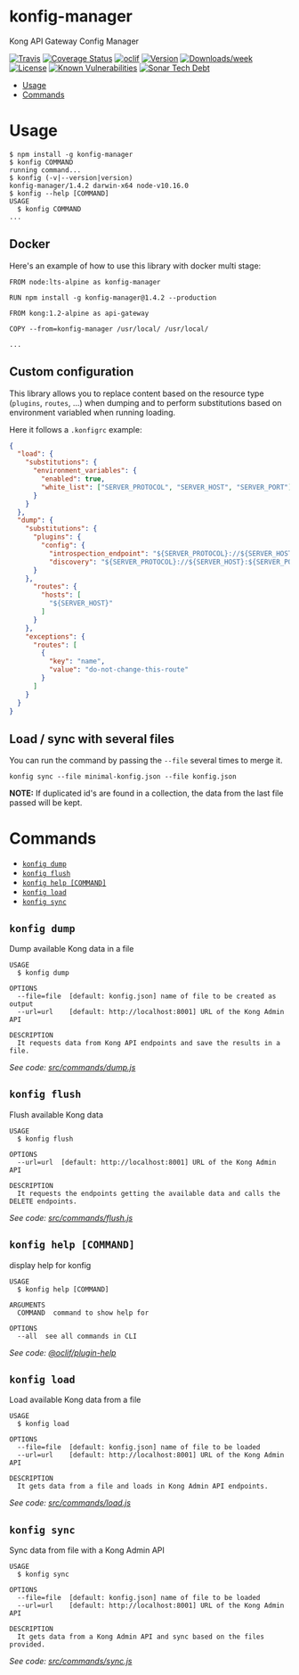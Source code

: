 konfig-manager
==============

Kong API Gateway Config Manager

[![Travis](https://img.shields.io/travis/luanp/konfig-manager.svg)](https://travis-ci.org/LuanP/konfig-manager)
[![Coverage Status](https://coveralls.io/repos/github/LuanP/konfig-manager/badge.svg?branch=master)](https://coveralls.io/github/LuanP/konfig-manager?branch=master)
[![oclif](https://img.shields.io/badge/cli-oclif-brightgreen.svg)](https://oclif.io)
[![Version](https://img.shields.io/npm/v/konfig-manager.svg)](https://npmjs.org/package/konfig-manager)
[![Downloads/week](https://img.shields.io/npm/dw/konfig-manager.svg)](https://npmjs.org/package/konfig-manager)
[![License](https://img.shields.io/npm/l/konfig-manager.svg)](https://github.com/LuanP/konfig-manager/blob/master/package.json)
[![Known Vulnerabilities](https://snyk.io/test/npm/konfig-manager/badge.svg)](https://snyk.io/test/npm/konfig-manager)
[![Sonar Tech Debt](https://img.shields.io/sonar/https/sonarcloud.io/LuanP_konfig-manager/tech_debt.svg)](https://sonarcloud.io/project/issues?id=LuanP_konfig-manager&resolved=false)


<!-- toc -->
* [Usage](#usage)
* [Commands](#commands)
<!-- tocstop -->
# Usage
<!-- usage -->
```sh-session
$ npm install -g konfig-manager
$ konfig COMMAND
running command...
$ konfig (-v|--version|version)
konfig-manager/1.4.2 darwin-x64 node-v10.16.0
$ konfig --help [COMMAND]
USAGE
  $ konfig COMMAND
...
```
<!-- usagestop -->

## Docker

Here's an example of how to use this library with docker multi stage:

```docker
FROM node:lts-alpine as konfig-manager

RUN npm install -g konfig-manager@1.4.2 --production

FROM kong:1.2-alpine as api-gateway

COPY --from=konfig-manager /usr/local/ /usr/local/

...
```

## Custom configuration

This library allows you to replace content based on the resource type (`plugins`, `routes`, ...) when dumping and to perform substitutions based on environment variabled when running loading.

Here it follows a `.konfigrc` example:

```json
{
  "load": {
    "substitutions": {
      "environment_variables": {
        "enabled": true,
        "white_list": ["SERVER_PROTOCOL", "SERVER_HOST", "SERVER_PORT"]
      }
    }
  },
  "dump": {
    "substitutions": {
      "plugins": {
        "config": {
          "introspection_endpoint": "${SERVER_PROTOCOL}://${SERVER_HOST}:${SERVER_PORT}/openid/introspect",
          "discovery": "${SERVER_PROTOCOL}://${SERVER_HOST}:${SERVER_PORT}/openid/.well-known/openid-configuration"
      }
    },
      "routes": {
        "hosts": [
          "${SERVER_HOST}"
        ]
      }
    },
    "exceptions": {
      "routes": [
        {
          "key": "name",
          "value": "do-not-change-this-route"
        }
      ]
    }
  }
}
```

## Load / sync with several files

You can run the command by passing the `--file` several times to merge it.

```shell
konfig sync --file minimal-konfig.json --file konfig.json
```

**NOTE:** If duplicated id's are found in a collection, the data from the last file passed will be kept.


# Commands
<!-- commands -->
* [`konfig dump`](#konfig-dump)
* [`konfig flush`](#konfig-flush)
* [`konfig help [COMMAND]`](#konfig-help-command)
* [`konfig load`](#konfig-load)
* [`konfig sync`](#konfig-sync)

## `konfig dump`

Dump available Kong data in a file

```
USAGE
  $ konfig dump

OPTIONS
  --file=file  [default: konfig.json] name of file to be created as output
  --url=url    [default: http://localhost:8001] URL of the Kong Admin API

DESCRIPTION
  It requests data from Kong API endpoints and save the results in a file.
```

_See code: [src/commands/dump.js](https://github.com/LuanP/konfig-manager/blob/v1.4.2/src/commands/dump.js)_

## `konfig flush`

Flush available Kong data

```
USAGE
  $ konfig flush

OPTIONS
  --url=url  [default: http://localhost:8001] URL of the Kong Admin API

DESCRIPTION
  It requests the endpoints getting the available data and calls the DELETE endpoints.
```

_See code: [src/commands/flush.js](https://github.com/LuanP/konfig-manager/blob/v1.4.2/src/commands/flush.js)_

## `konfig help [COMMAND]`

display help for konfig

```
USAGE
  $ konfig help [COMMAND]

ARGUMENTS
  COMMAND  command to show help for

OPTIONS
  --all  see all commands in CLI
```

_See code: [@oclif/plugin-help](https://github.com/oclif/plugin-help/blob/v2.2.0/src/commands/help.ts)_

## `konfig load`

Load available Kong data from a file

```
USAGE
  $ konfig load

OPTIONS
  --file=file  [default: konfig.json] name of file to be loaded
  --url=url    [default: http://localhost:8001] URL of the Kong Admin API

DESCRIPTION
  It gets data from a file and loads in Kong Admin API endpoints.
```

_See code: [src/commands/load.js](https://github.com/LuanP/konfig-manager/blob/v1.4.2/src/commands/load.js)_

## `konfig sync`

Sync data from file with a Kong Admin API

```
USAGE
  $ konfig sync

OPTIONS
  --file=file  [default: konfig.json] name of file to be loaded
  --url=url    [default: http://localhost:8001] URL of the Kong Admin API

DESCRIPTION
  It gets data from a Kong Admin API and sync based on the files provided.
```

_See code: [src/commands/sync.js](https://github.com/LuanP/konfig-manager/blob/v1.4.2/src/commands/sync.js)_
<!-- commandsstop -->
